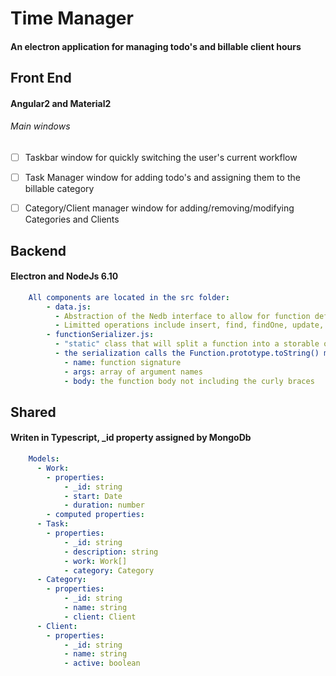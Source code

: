 # Time Manager

#### An electron application for managing todo's and billable client hours 


## Front End

#### Angular2 and Material2


###### Main windows

 - [ ] Taskbar window for quickly switching the user's current workflow 

 - [ ] Task Manager window for adding todo's and assigning them to the billable category

 - [ ] Category/Client manager window for adding/removing/modifying Categories and Clients


## Backend

#### Electron and NodeJs 6.10

```yml
    All components are located in the src folder:
        - data.js:
          - Abstraction of the Nedb interface to allow for function definition storage in Nedb
          - Limitted operations include insert, find, findOne, update, and delete
        - functionSerializer.js:
          - "static" class that will split a function into a storable object
          - the serialization calls the Function.prototype.toString() method and then parses the string and places elements into 3 JSON properties:
            - name: function signature
            - args: array of argument names
            - body: the function body not including the curly braces
```
## Shared

#### Writen in Typescript, _id property assigned by MongoDb

```yml 
    Models:
      - Work:
        - properties:
            - _id: string
            - start: Date
            - duration: number
        - computed properties:
      - Task:
        - properties:
            - _id: string
            - description: string
            - work: Work[]
            - category: Category
      - Category:
        - properties:
            - _id: string
            - name: string
            - client: Client
      - Client:
        - properties:
            - _id: string
            - name: string
            - active: boolean
```